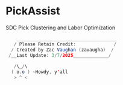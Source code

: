 # PickAssist
SDC Pick Clustering and Labor Optimization



```java
    _____________________________________
   / Please Retain Credit:              /
  / Created by Zac Vaughan (zavaugha)  / 
 /__Last Update: 3/7/2025_____________/   
  
   /\_/\
  ( o.o ) ~Howdy, y'all
   > ^ <
```
